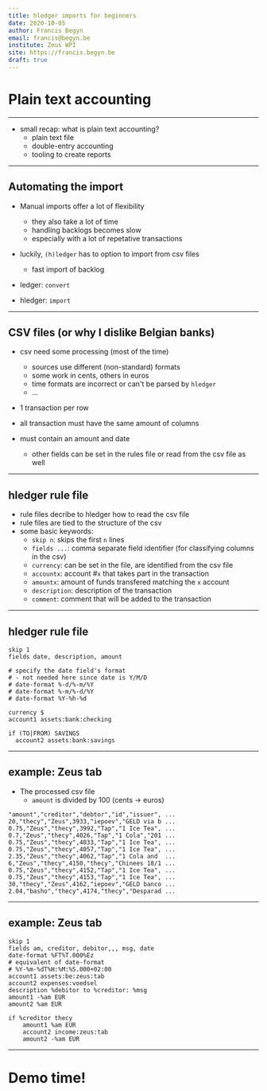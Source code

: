 ```yaml
---
title: hledger imports for beginners
date: 2020-10-05
author: Francis Begyn
email: francis@begyn.be
institute: Zeus WPI
site: https://francis.begyn.be
draft: true
---
```


# Plain text accounting

---

* small recap: what is plain text accounting?
	* plain text file
	* double-entry accounting
	* tooling to create reports

---

## Automating the import

* Manual imports offer a lot of flexibility
	* they also take a lot of time
	* handling backlogs becomes slow
	* especially with a lot of repetative transactions

* luckily, `(h)ledger` has to option to import from csv files
	* fast import of backlog

* ledger: `convert`
* hledger: `import`

---

## CSV files (or why I dislike Belgian banks)

* csv need some processing (most of the time)
	* sources use different (non-standard) formats
	* some work in cents, others in euros
	* time formats are incorrect or can't be parsed by `hledger`
	* ...

* 1 transaction per row
* all transaction must have the same amount of columns
* must contain an amount and date
	* other fields can be set in the rules file or read from the csv file as well

---

## hledger rule file

* rule files decribe to hledger how to read the csv file
* rule files are tied to the structure of the csv
* some basic keywords:
	* `skip n`: skips the first `n` lines
	* `fields ...`: comma separate field identifier (for classifying columns in the csv)
	* `currency`: can be set in the file, are identified from the csv file
	* `accountx`: account #`x` that takes part in the transaction 
	* `amountx`: amount of funds transfered matching the `x` account
	* `description`: description of the transaction
	* `comment`: comment that will be added to the transaction

---

## hledger rule file

```
skip 1
fields date, description, amount

# specify the date field's format 
# - not needed here since date is Y/M/D
# date-format %-d/%-m/%Y
# date-format %-m/%-d/%Y
# date-format %Y-%h-%d

currency $
account1 assets:bank:checking

if (TO|FROM) SAVINGS
  account2 assets:bank:savings
```

---

## example: Zeus tab

* The processed csv file
	* `amount` is divided by 100 (cents -> euros)

```
"amount","creditor","debtor","id","issuer", ...
20,"thecy","Zeus",3933,"iepoev","GELD via b ...
0.75,"Zeus","thecy",3992,"Tap","1 Ice Tea", ...
0.7,"Zeus","thecy",4026,"Tap","1 Cola","201 ...
0.75,"Zeus","thecy",4033,"Tap","1 Ice Tea", ...
0.75,"Zeus","thecy",4057,"Tap","1 Ice Tea", ...
2.35,"Zeus","thecy",4062,"Tap","1 Cola and  ...
6,"Zeus","thecy",4150,"thecy","Chinees 18/1 ...
0.75,"Zeus","thecy",4152,"Tap","1 Ice Tea", ...
0.75,"Zeus","thecy",4153,"Tap","1 Ice Tea", ...
30,"thecy","Zeus",4162,"iepoev","GELD banco ...
2.04,"basho","thecy",4174,"thecy","Desparad ...
```

---

## example: Zeus tab

```
skip 1
fields am, creditor, debitor,,, msg, date
date-format %FT%T.000%Ez
# equivalent of date-format
# %Y-%m-%dT%H:%M:%S.000+02:00
account1 assets:be:zeus:tab
account2 expenses:voedsel
description %debitor to %creditor: %msg
amount1 -%am EUR
amount2 %am EUR

if %creditor thecy
	amount1 %am EUR
	account2 income:zeus:tab
	amount2 -%am EUR
```

---

# Demo time!
